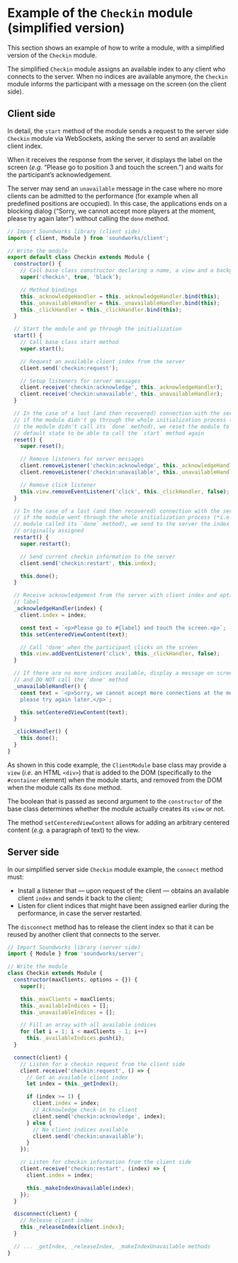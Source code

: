 # Example of the `Checkin` module (simplified version)

This section shows an example of how to write a module, with a simplified version of the `Checkin` module.

The simplified `Checkin` module assigns an available index to any client who connects to the server.
When no indices are available anymore, the `Checkin` module informs the participant with a message on the screen (on the client side).

## Client side

In detail, the `start` method of the module sends a request to the server side `Checkin` module via WebSockets, asking the server to send an available client index.

When it receives the response from the server, it displays the label on the screen (*e.g.* “Please go to position 3 and touch the screen.”) and waits for the participant’s acknowledgement.

The server may send an `unavailable` message in the case where no more clients can be admitted to the performance (for example when all predefined positions are occupied).
In this case, the applications ends on a blocking dialog (“Sorry, we cannot accept more players at the moment, please try again later”) without calling the `done` method.

```javascript
// Import Soundworks library (client side)
import { client, Module } from 'soundworks/client';

// Write the module
export default class Checkin extends Module {
  constructor() {
    // Call base class constructor declaring a name, a view and a background color
    super('checkin', true, 'black');

    // Method bindings
    this._acknowledgeHandler = this._acknowledgeHandler.bind(this);
    this._unavailableHandler = this._unavailableHandler.bind(this);
    this._clickHandler = this._clickHandler.bind(this);
  }

  // Start the module and go through the initialization
  start() {
    // Call base class start method
    super.start();

    // Request an available client index from the server
    client.send('checkin:request');

    // Setup listeners for server messages
    client.receive('checkin:acknowledge', this._acknowledgeHandler);
    client.receive('checkin:unavailable', this._unavailableHandler);
  }

  // In the case of a lost (and then recovered) connection with the server,
  // if the module didn't go through the whole initialization process (*i.e.* if
  // the module didn't call its `done` method), we reset the module to its
  // default state to be able to call the `start` method again
  reset() {
    super.reset();

    // Remove listeners for server messages
    client.removeListener('checkin:acknowledge', this._acknowledgeHandler);
    client.removeListener('checkin:unavailable', this._unavailableHandler);

    // Remove click listener
    this.view.removeEventListener('click', this._clickHandler, false);
  }

  // In the case of a lost (and then recovered) connection with the server,
  // if the module went through the whole initialization process (*i.e.* if the
  // module called its `done` method), we send to the server the index
  // originally assigned
  restart() {
    super.restart();

    // Send current checkin information to the server
    client.send('checkin:restart', this.index);

    this.done();
  }

  // Receive acknowledgement from the server with client index and optional
  // label
  _acknowledgeHandler(index) {
    client.index = index;

    const text = `<p>Please go to #{label} and touch the screen.<p>`;
    this.setCenteredViewContent(text);

    // Call 'done' when the participant clicks on the screen
    this.view.addEventListener('click', this._clickHandler, false);
  }

  // If there are no more indices available, display a message on screen
  // and DO NOT call the 'done' method
  _unavailableHandler() {
    const text = `<p>Sorry, we cannot accept more connections at the moment,
    please try again later.</p>`;

    this.setCenteredViewContent(text);
  }

  _clickHandler() {
    this.done();
  }
}
```

As shown in this code example, the `ClientModule` base class may provide a `view` (*i.e.* an HTML `<div>`) that is added to the DOM (specifically to the `#container` element) when the module starts, and removed from the DOM when the module calls its `done` method.

The boolean that is passed as second argument to the `constructor` of the base class determines whether the module actually creates its `view` or not.

The method `setCenteredViewContent` allows for adding an arbitrary centered content (*e.g.* a paragraph of text) to the view.

## Server side

In our simplified server side `Checkin` module example, the `connect` method must:
- Install a listener that — upon request of the client — obtains an available client `index` and sends it back to the client;
- Listen for client indices that might have been assigned earlier during the performance, in case the server restarted.

The `disconnect` method has to release the client index so that it can be reused by another client that connects to the server.

```javascript
// Import Soundworks library (server side)
import { Module } from 'soundworks/server';

// Write the module
class Checkin extends Module {
  constructor(maxClients, options = {}) {
    super();

    this._maxClients = maxClients;
    this._availableIndices = [];
    this._unavailableIndices = [];

    // Fill an array with all available indices
    for (let i = 1; i < maxClients - 1; i++)
      this._availableIndices.push(i);
  }

  connect(client) {
    // Listen for a checkin request from the client side
    client.receive('checkin:request', () => {
      // Get an available client index
      let index = this._getIndex();

      if (index >= 1) {
        client.index = index;
        // Acknowledge check-in to client
        client.send('checkin:acknowledge', index);
      } else {
        // No client indices available
        client.send('checkin:unavailable');
      }
    });

    // Listen for checkin information from the client side
    client.receive('checkin:restart', (index) => {
      client.index = index;

      this._makeIndexUnavailable(index);
    });
  }

  disconnect(client) {
    // Release client index
    this._releaseIndex(client.index);
  }

  // ... _getIndex, _releaseIndex, _makeIndexUnavailable methods
}
```
